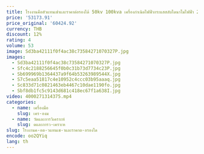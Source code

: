 ```yaml
---
title: โรงงานคือตัวแทนเช่าและราคาต่อรองได้ 50kv 100kva เครื่องกําเนิดไฟฟ้ากระแสสลับไดนาโมไฟฟ้า 220v 3 เฟสเครื่องกําเนิดไฟฟ้า AC
price: '53173.91'
price_original: '60424.92'
currency: THB
discount: 12%
rating: 4
volume: 53
image: Sd3ba42111f0f4ac38c73584271070327P.jpg
images:
  - Sd3ba42111f0f4ac38c73584271070327P.jpg
  - Sfc4c2188256645f0b0c31b73d7734c23P.jpg
  - Sb699969b1364437a9f64b53263989544X.jpg
  - S7c5eaa51817c4e10952c4ccc03b95aaaq.jpg
  - Sc833d71c0821463eb4467c10dae1190fo.jpg
  - Sbf8db1fc5c9143d681c418ec67f1a638I.jpg
video: 4000271314375.mp4
categories:
  - name: เครื่องมือ
    slug: เคร-องม
  - name: วัดและการวิเคราะห์
    slug: ดและการว-เคราะห
slug: โรงงานค-อต-วแทนเช-าและราคาต-อรองได
encode: oo2QYiq
lang: th
---
```

  